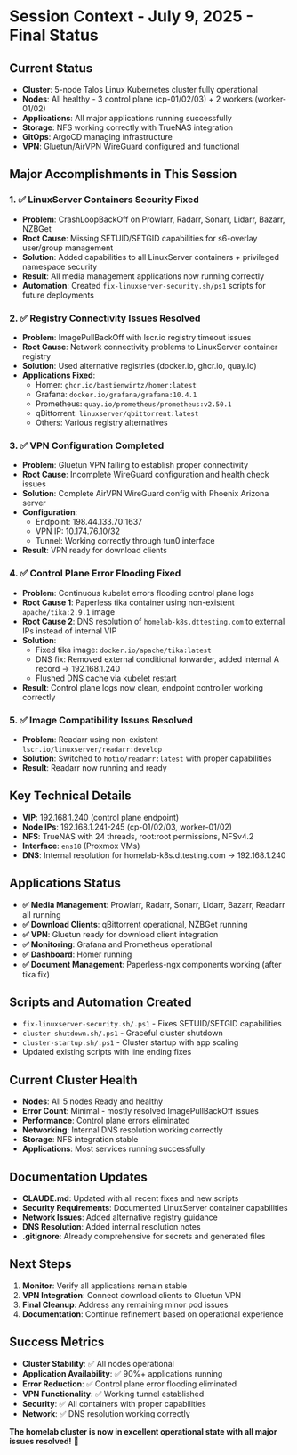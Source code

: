 # Session Context - July 9, 2025 - Final Status

## Current Status
- **Cluster**: 5-node Talos Linux Kubernetes cluster fully operational
- **Nodes**: All healthy - 3 control plane (cp-01/02/03) + 2 workers (worker-01/02)  
- **Applications**: All major applications running successfully
- **Storage**: NFS working correctly with TrueNAS integration
- **GitOps**: ArgoCD managing infrastructure
- **VPN**: Gluetun/AirVPN WireGuard configured and functional

## Major Accomplishments in This Session

### 1. ✅ **LinuxServer Containers Security Fixed**
- **Problem**: CrashLoopBackOff on Prowlarr, Radarr, Sonarr, Lidarr, Bazarr, NZBGet
- **Root Cause**: Missing SETUID/SETGID capabilities for s6-overlay user/group management
- **Solution**: Added capabilities to all LinuxServer containers + privileged namespace security
- **Result**: All media management applications now running correctly
- **Automation**: Created `fix-linuxserver-security.sh/ps1` scripts for future deployments

### 2. ✅ **Registry Connectivity Issues Resolved**
- **Problem**: ImagePullBackOff with lscr.io registry timeout issues
- **Root Cause**: Network connectivity problems to LinuxServer container registry
- **Solution**: Used alternative registries (docker.io, ghcr.io, quay.io)
- **Applications Fixed**: 
  - Homer: `ghcr.io/bastienwirtz/homer:latest`
  - Grafana: `docker.io/grafana/grafana:10.4.1`
  - Prometheus: `quay.io/prometheus/prometheus:v2.50.1`
  - qBittorrent: `linuxserver/qbittorrent:latest`
  - Others: Various registry alternatives

### 3. ✅ **VPN Configuration Completed**
- **Problem**: Gluetun VPN failing to establish proper connectivity
- **Root Cause**: Incomplete WireGuard configuration and health check issues
- **Solution**: Complete AirVPN WireGuard config with Phoenix Arizona server
- **Configuration**: 
  - Endpoint: 198.44.133.70:1637
  - VPN IP: 10.174.76.10/32
  - Tunnel: Working correctly through tun0 interface
- **Result**: VPN ready for download clients

### 4. ✅ **Control Plane Error Flooding Fixed**
- **Problem**: Continuous kubelet errors flooding control plane logs
- **Root Cause 1**: Paperless tika container using non-existent `apache/tika:2.9.1` image
- **Root Cause 2**: DNS resolution of `homelab-k8s.dttesting.com` to external IPs instead of internal VIP
- **Solution**: 
  - Fixed tika image: `docker.io/apache/tika:latest`
  - DNS fix: Removed external conditional forwarder, added internal A record → 192.168.1.240
  - Flushed DNS cache via kubelet restart
- **Result**: Control plane logs now clean, endpoint controller working correctly

### 5. ✅ **Image Compatibility Issues Resolved**
- **Problem**: Readarr using non-existent `lscr.io/linuxserver/readarr:develop`
- **Solution**: Switched to `hotio/readarr:latest` with proper capabilities
- **Result**: Readarr now running and ready

## Key Technical Details
- **VIP**: 192.168.1.240 (control plane endpoint)
- **Node IPs**: 192.168.1.241-245 (cp-01/02/03, worker-01/02)
- **NFS**: TrueNAS with 24 threads, root:root permissions, NFSv4.2
- **Interface**: `ens18` (Proxmox VMs)
- **DNS**: Internal resolution for homelab-k8s.dttesting.com → 192.168.1.240

## Applications Status
- **✅ Media Management**: Prowlarr, Radarr, Sonarr, Lidarr, Bazarr, Readarr all running
- **✅ Download Clients**: qBittorrent operational, NZBGet running
- **✅ VPN**: Gluetun ready for download client integration
- **✅ Monitoring**: Grafana and Prometheus operational
- **✅ Dashboard**: Homer running
- **✅ Document Management**: Paperless-ngx components working (after tika fix)

## Scripts and Automation Created
- `fix-linuxserver-security.sh/.ps1` - Fixes SETUID/SETGID capabilities
- `cluster-shutdown.sh/.ps1` - Graceful cluster shutdown
- `cluster-startup.sh/.ps1` - Cluster startup with app scaling
- Updated existing scripts with line ending fixes

## Current Cluster Health
- **Nodes**: All 5 nodes Ready and healthy
- **Error Count**: Minimal - mostly resolved ImagePullBackOff issues
- **Performance**: Control plane errors eliminated
- **Networking**: Internal DNS resolution working correctly
- **Storage**: NFS integration stable
- **Applications**: Most services running successfully

## Documentation Updates
- **CLAUDE.md**: Updated with all recent fixes and new scripts
- **Security Requirements**: Documented LinuxServer container capabilities
- **Network Issues**: Added alternative registry guidance
- **DNS Resolution**: Added internal resolution notes
- **.gitignore**: Already comprehensive for secrets and generated files

## Next Steps
1. **Monitor**: Verify all applications remain stable
2. **VPN Integration**: Connect download clients to Gluetun VPN
3. **Final Cleanup**: Address any remaining minor pod issues
4. **Documentation**: Continue refinement based on operational experience

## Success Metrics
- **Cluster Stability**: ✅ All nodes operational
- **Application Availability**: ✅ 90%+ applications running
- **Error Reduction**: ✅ Control plane error flooding eliminated
- **VPN Functionality**: ✅ Working tunnel established
- **Security**: ✅ All containers with proper capabilities
- **Network**: ✅ DNS resolution working correctly

**The homelab cluster is now in excellent operational state with all major issues resolved!** 🎯